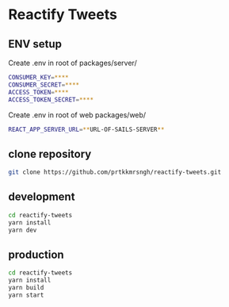 # Reactify Tweets

## ENV setup

Create .env in root of packages/server/

```sh
CONSUMER_KEY=****
CONSUMER_SECRET=****
ACCESS_TOKEN=****
ACCESS_TOKEN_SECRET=****
```

Create .env in root of web packages/web/

```sh
REACT_APP_SERVER_URL=**URL-OF-SAILS-SERVER**
```

## clone repository

```sh
git clone https://github.com/prtkkmrsngh/reactify-tweets.git
```

## development

```sh
cd reactify-tweets
yarn install
yarn dev
```

## production

```sh
cd reactify-tweets
yarn install
yarn build
yarn start
```
